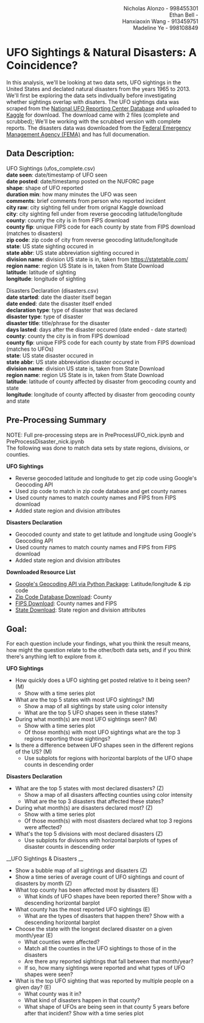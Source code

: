 <div align = 'right'>
Nicholas Alonzo - 998455301 <br>
Ethan Bell - <br>
Hanxiaoxin Wang - 913459751 <br>
Madeline Ye - 998108849 <br>
</div>

# UFO Sightings & Natural Disasters: A Coincidence?

In this analysis, we'll be looking at two data sets, UFO sightings in the United States and declated natural disasters from the years 1965 to 2013. We'll first be exploring the data sets indivdually before investigating whether sightings overlap with disaters. The UFO sightings data was scraped from the [National UFO Reporting Center Database](http://www.nuforc.org/webreports.html) and uploaded to [Kaggle](https://www.kaggle.com/NUFORC/ufo-sightings) for download. The download came with 2 files (complete and scrubbed); We'll be working with the scrubbed version with complete reports. The disasters data was downloaded from the [Federal Emergency Management Agency (FEMA)](https://www.fema.gov/openfema-dataset-disaster-declarations-summaries-v1) and has full documenation.

## Data Description:

UFO Sightings (ufos\_complete.csv) <br>
__date seen__: date/timestamp of UFO seen <br>
__date posted__: date/timestamp posted on the NUFORC page <br>
__shape__: shape of UFO reported <br>
__duration min__: how many minutes the UFO was seen <br>
__comments__: brief comments from person who reported incident <br>
__city raw__: city sighting fell under from orignal Kaggle download <br>
__city__: city sighting fell under from reverse geocoding latitude/longitude <br>
__county__: county the city is in from FIPS download <br>
__county fip__: unique FIPS code for each county by state from FIPS download (matches to disasters) <br>
__zip code__: zip code of city from reverse geocoding latitude/longitude <br>
__state__: US state sighting occured in <br>
__state abbr__: US state abbreviation sighting occured in <br>
__division name__: division US state is in, taken from https://statetable.com/ <br>
__region name__: region US State is in, taken from State Download <br>
__latitude__: latitude of sighting <br>
__longitude__: longitude of sighting <br>

Disasters Declaration (disasters.csv) <br>
__date started__: date the diaster itself began <br>
__date ended__: date the disaster itself ended <br>
__declaration type__: type of disaster that was declared <br>
__disaster type__: type of disaster <br>
__disaster title__: title/phrase for the disaster <br>
__days lasted__: days after the disaster occured (date ended - date started) <br>
__county__: county the city is in from FIPS download <br>
__county fip__: unique FIPS code for each county by state from FIPS download (matches to UFOs) <br>
__state__: US state disaster occured in <br>
__state abbr__: US state abbreviation disaster occured in <br>
__division name__: division US state is, taken from State Download <br>
__region name__: region US State is in, taken from State Download <br>
__latitude__: latitude of county affected by disaster from geocoding county and state <br>
__longitude__: longitude of county affected by disaster from geocoding county and state <br>

## Pre-Processing Summary

NOTE: Full pre-processing steps are in PreProcessUFO\_nick.ipynb and PreProcessDisaster\_nick.ipynb <br>
The following was done to match data sets by state regions, divisions, or counties. <br>

__UFO Sightings__
- Reverse geocoded latitude and longitude to get zip code using Google's Geocoding API
- Used zip code to match in zip code database and get county names
- Used county names to match county names and FIPS from FIPS download
- Added state region and division attributes

__Disasters Declaration__
- Geocoded county and state to get latitude and longitude using Google's Geocoding API
- Used county names to match county names and FIPS from FIPS download
- Added state region and division attributes

__Downloaded Resource List__
- [Google's Geocoding API via Python Package](https://github.com/DenisCarriere/geocoder): Latitude/longitude & zip code
- [Zip Code Database Download](https://www.unitedstateszipcodes.org/zip-code-database/): County
- [FIPS Download](https://www.census.gov/geo/reference/codes/cou.html): County names and FIPS
- [State Download](https://statetable.com/): State region and division attributes


## Goal:

For each question include your findings, what you think the result means, how might the question relate to the other/both data sets, and if you think there's anything left to explore from it. <br>

__UFO Sightings__
- How quickly does a UFO sighting get posted relative to it being seen? (M)
    - Show with a time series plot
- What are the top 5 states with most UFO sightings? (M)
    - Show a map of all sightings by state using color intensity
    - What are the top 5 UFO shapes seen in these states?
- During what month(s) are most UFO sightings seen? (M)
    - Show with a time series plot
    - Of those month(s) with most UFO sightings what are the top 3 regions reporting those sightings?
- Is there a difference between UFO shapes seen in the different regions of the US? (M)
    - Use subplots for regions with horizontal barplots of the UFO shape counts in descending order

__Disasters Declaration__
- What are the top 5 states with most declared disasters? (Z)
    - Show a map of all disasters affecting counties using color intensity
    - What are the top 3 disasters that affected these states?
- During what month(s) are disasters declared most? (Z)
    - Show with a time series plot
    - Of those month(s) with most disasters declared what top 3 regions were affected?
- What's the top 5 divisions with most declared disasters (Z)
    - Use subplots for divisons with horizontal barplots of types of disaster counts in descending order

__UFO Sightings & Disasters __
- Show a bubble map of all sightings and disasters (Z)
- Show a time series of average count of UFO sightings and count of disasters by month (Z)
- What top county has been affected most by disasters (E)
    - What kinds of UFO shapes have been reported there? Show with a descending horizontal barplot
- What county has the most reported UFO sightings (E)
    - What are the types of disasters that happen there? Show with a descending horizontal barplot
- Choose the state with the longest declared disaster on a given month/year (E)
    - What counties were affected?
    - Match all the counties in the UFO sightings to those of in the disasters
    - Are there any reported sightings that fall between that month/year?
    - If so, how many sightings were reported and what types of UFO shapes were seen?
- What is the top UFO sighting that was reported by multiple people on a given day? (E)
    - What county was it in?
    - What kind of disasters happen in that county?
    - What shape of UFOs are being seen in that county 5 years before after that incident? Show with a time series plot
